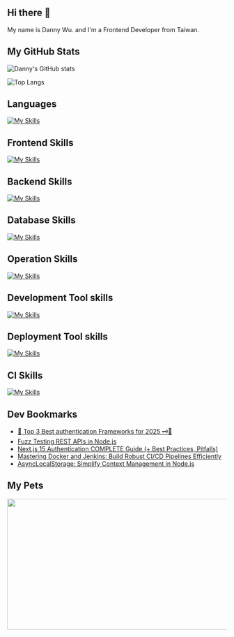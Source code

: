 
## Hi there 👋
My name is Danny Wu. and I'm a Frontend Developer from Taiwan.

## My GitHub Stats
![Danny's GitHub stats](https://github-readme-stats.vercel.app/api?username=danny101201&show_icons=true&count_private=true&theme=react)

![Top Langs](https://github-readme-stats.vercel.app/api/top-langs/?username=danny101201&layout=compact&theme=react)


## Languages
[![My Skills](https://skillicons.dev/icons?i=js,html,css,ts,react,nodejs)](https://skillicons.dev)

## Frontend Skills

[![My Skills](https://skillicons.dev/icons?i=react,materialui,tailwind,sass,bootstrap,redux,vite,nextjs)](https://skillicons.dev)

## Backend Skills

[![My Skills](https://skillicons.dev/icons?i=express,nodejs,graphql,nestjs)](https://skillicons.dev)

## Database Skills

[![My Skills](https://skillicons.dev/icons?i=mongodb,redis,mysql,postgres,prisma)](https://skillicons.dev)

## Operation Skills

[![My Skills](https://skillicons.dev/icons?i=docker,git,githubactions,linux,vim,nginx)](https://skillicons.dev)

## Development Tool skills

[![My Skills](https://skillicons.dev/icons?i=github,git,vscode,webpack)](https://skillicons.dev)

## Deployment Tool skills

[![My Skills](https://skillicons.dev/icons?i=vercel,netlify)](https://skillicons.dev)


## CI Skills

[![My Skills](https://skillicons.dev/icons?i=gitlab)](https://skillicons.dev)


## Dev Bookmarks
<!-- daily.dev BOOKMARKS:START -->
- [🔐 Top 3 Best authentication Frameworks for 2025 🗝️🧰](https://app.daily.dev/posts/Gan6KDll7?utm_source=rss&utm_medium=bookmarks&utm_campaign=NRtczkLiNqtGyKkglwy1k)
- [Fuzz Testing REST APIs in Node.js](https://app.daily.dev/posts/LOh6yFl0X?utm_source=rss&utm_medium=bookmarks&utm_campaign=NRtczkLiNqtGyKkglwy1k)
- [Next.js 15 Authentication COMPLETE Guide &lpar;+ Best Practices, Pitfalls&rpar;](https://app.daily.dev/posts/0fIIt4iRD?utm_source=rss&utm_medium=bookmarks&utm_campaign=NRtczkLiNqtGyKkglwy1k)
- [Mastering Docker and Jenkins: Build Robust CI/CD Pipelines Efficiently](https://app.daily.dev/posts/B3kVHiPzE?utm_source=rss&utm_medium=bookmarks&utm_campaign=NRtczkLiNqtGyKkglwy1k)
- [AsyncLocalStorage: Simplify Context Management in Node.js](https://app.daily.dev/posts/U6bLhardy?utm_source=rss&utm_medium=bookmarks&utm_campaign=NRtczkLiNqtGyKkglwy1k)
<!-- daily.dev BOOKMARKS:END -->

## My Pets

<a href="https://github.com/devxb/gitanimals">
<img
  src="https://render.gitanimals.org/farms/Danny101201"
  width="600"
  height="300"
/>
</a>

